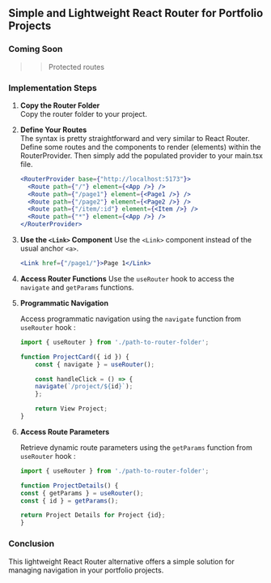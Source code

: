 ## Simple and Lightweight React Router for Portfolio Projects

### Coming Soon

> > Protected routes

### Implementation Steps

1. **Copy the Router Folder**  
   Copy the router folder to your project.

2. **Define Your Routes**  
   The syntax is pretty straightforward and very similar to React Router. Define some routes and the components to render (elements) within the RouterProvider.
   Then simply add the populated provider to your main.tsx file.

   ```jsx
   <RouterProvider base={"http://localhost:5173"}>
     <Route path={"/"} element={<App />} />
     <Route path={"/page1"} element={<Page1 />} />
     <Route path={"/page2"} element={<Page2 />} />
     <Route path={"/item/:id"} element={<Item />} />
     <Route path={"*"} element={<App />} />
   </RouterProvider>
   ```

3. **Use the `<Link>` Component**
   Use the `<Link>` component instead of the usual anchor `<a>`.

   ```jsx
   <Link href={"/page1/"}>Page 1</Link>
   ```

4. **Access Router Functions**
   Use the `useRouter` hook to access the `navigate` and `getParams` functions.

5. **Programmatic Navigation**

   Access programmatic navigation using the `navigate` function from `useRouter` hook :

   ```jsx
   import { useRouter } from './path-to-router-folder';

   function ProjectCard({ id }) {
       const { navigate } = useRouter();

       const handleClick = () => {
       navigate(`/project/${id}`);
       };

       return View Project;
   }
   ```

6. **Access Route Parameters**

   Retrieve dynamic route parameters using the `getParams` function from `useRouter` hook :

   ```jsx
   import { useRouter } from './path-to-router-folder';

   function ProjectDetails() {
   const { getParams } = useRouter();
   const { id } = getParams();

   return Project Details for Project {id};
   }
   ```

### Conclusion

This lightweight React Router alternative offers a simple solution for managing navigation in your portfolio projects.
